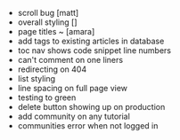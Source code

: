 - scroll bug                                          [matt]
- overall styling                                     []
- page titles ~                                       [amara]
- add tags to existing articles in database
- toc nav shows code snippet line numbers
- can't comment on one liners
- redirecting on 404
- list styling
- line spacing on full page view
- testing to green
- delete button showing up on production
- add community on any tutorial
- communities error when not logged in
